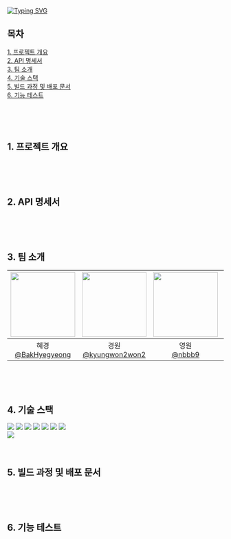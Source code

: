 [![Typing SVG](https://readme-typing-svg.demolab.com?font=Fira+Code&pause=1000&color=FFFFFF&background=000000&random=false&width=435&lines=Pick+Your+Best+Outfit%2C+OutPICK)](https://git.io/typing-svg)

## 목차
[1. 프로젝트 개요](#1-프로젝트-개요)<br>
[2. API 명세서](#2-API-명세서)<br/>
[3. 팀 소개](#3-팀-소개)<br/>
[4. 기술 스택](#4-기술-스택)<br/>
[5. 빌드 과정 및 배포 문서](#2-빌드-과정-및-배포-문서)<br/>
[6. 기능 테스트](#6-기능-테스트)<br/>

   <br/>
   <br/>
   <br/>
   
## 1. 프로젝트 개요
<br/>
<br/>
<br/>

## 2. API 명세서
<br/>
<br/>
<br/>


## 3. 팀 소개
|<img src="https://avatars.githubusercontent.com/u/83454423?v=4" width="150" height="150"/>|<img src="https://avatars.githubusercontent.com/u/134581020?v=4" width="150" height="150"/>|<img src="https://avatars.githubusercontent.com/u/113917104?v=4" width="150" height="150"/>|<img src="https://avatars.githubusercontent.com/u/137466623?v=4" width="150" height="150"/>|<img src="https://avatars.githubusercontent.com/u/134200142?v=4" width="150" height="150"/>|
|:-:|:-:|:-:|:-:|:-:|
|혜경<br/>[@BakHyegyeong](https://github.com/BakHyegyeong)|경원<br/>[@kyungwon2won2](https://github.com/kyungwon2won2)|영원<br/>[@nbbb9](https://github.com/nbbb9)|설화<br/>[@Noononda](https://github.com/Noononda)|승호<br/>[@sttoend](https://github.com/sttoend)|

<br/>
<br/>
<br/>

## 4. 기술 스택
<img src="https://img.shields.io/badge/mariadb-003545?style=for-the-badge&logo=mariadb&logoColor=white"> <img src="https://img.shields.io/badge/springboot-6DB33F?style=for-the-badge&logo=springboot&logoColor=white">
<img src="https://img.shields.io/badge/vue-4FC08D?style=for-the-badge&logo=vue.js&logoColor=white">
<img src="https://img.shields.io/badge/github-181717?style=for-the-badge&logo=github&logoColor=white">
<img src="https://img.shields.io/badge/docker-2496ED?style=for-the-badge&logo=docker&logoColor=white">
<img src="https://img.shields.io/badge/dockerhub-2496ED?style=for-the-badge&logo=dockerhub&logoColor=white">
<img src="https://img.shields.io/badge/jenkins-D24939?style=for-the-badge&logo=jenkins&logoColor=white">
<br/>
<img src="https://github.com/beyond-sw-camp/be05-4th-6team-OutPick/assets/137466623/292630c5-ec68-442d-ade5-513af1a72551">
<br/>
<br/>
<br/>

## 5. 빌드 과정 및 배포 문서
<br/>
<br/>
<br/>

## 6. 기능 테스트
<br/>
<br/>
<br/>
